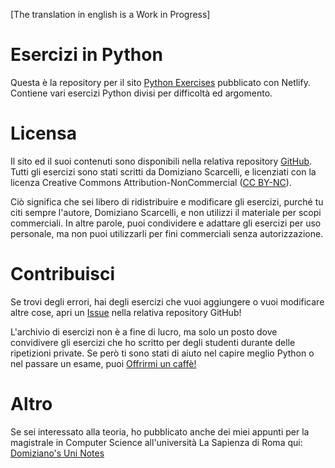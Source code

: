 [The translation in english is a Work in Progress]

# Esercizi in Python
Questa è la repository per il sito [Python Exercises](https://python-exercises.netlify.app) pubblicato con Netlify. Contiene vari esercizi Python divisi per difficoltà ed argomento.

# Licensa
Il sito ed il suoi contenuti sono disponibili nella relativa repository [GitHub](https://github.com/DomizianoScarcelli/python-exercises). Tutti gli esercizi sono stati scritti da Domiziano Scarcelli, e licenziati con la licenza Creative Commons Attribution-NonCommercial ([CC BY-NC](https://creativecommons.org/licenses/by-nc/4.0/deed.en)).

Ciò significa che sei libero di ridistribuire e modificare gli esercizi, purché tu citi sempre l'autore, Domiziano Scarcelli, e non utilizzi il materiale per scopi commerciali. In altre parole, puoi condividere e adattare gli esercizi per uso personale, ma non puoi utilizzarli per fini commerciali senza autorizzazione.

# Contribuisci
Se trovi degli errori, hai degli esercizi che vuoi aggiungere o vuoi modificare altre cose, apri un [Issue](https://github.com/DomizianoScarcelli/python-exercises/issues) nella relativa repository GitHub!

L'archivio di esercizi non è a fine di lucro, ma solo un posto dove convidivere gli esercizi che ho scritto per degli studenti durante delle ripetizioni private. Se però ti sono stati di aiuto nel capire meglio Python o nel passare un esame, puoi [Offrirmi un caffè!](https://www.buymeacoffee.com/domizianoscarcelli)

# Altro
Se sei interessato alla teoria, ho pubblicato anche dei miei appunti per la magistrale in Computer Science all'università La Sapienza di Roma qui: [Domiziano's Uni Notes](https://domiziano-cs-notes.netlify.app/)
